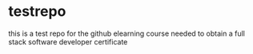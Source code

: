# testrepo

this is a test repo for the github elearning course needed to obtain a full stack software developer certificate
